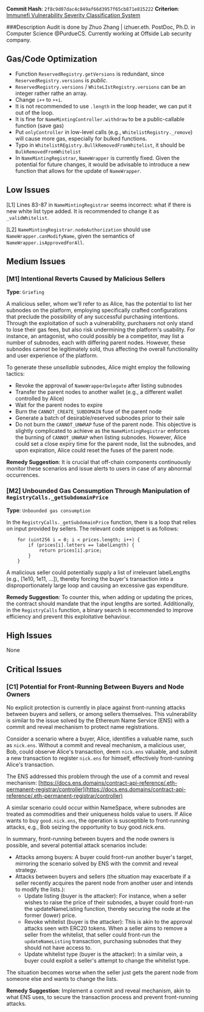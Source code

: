 __Commit Hash__: `2f8c9d07dac4c849af66d3957f65cb871e815222` 
__Criterion__: [Immunefi Vulnerability Severity Classification System](https://immunefi.com/immunefi-vulnerability-severity-classification-system-v2-3/)

###Description
Audit is done by Zhuo Zhang | izhuer.eth. PostDoc, Ph.D. in Computer Science @PurdueCS. Currently working at Offside Lab security company.
 
## Gas/Code Optimization

+ Function `ReservedRegistry.getVersions` is redundant, since `ReservedRegistry.versions` is _public_.
+ `ReservedRegistry.versions` / `WhiteLIstRegistry.versions` can be an integer rather rathe an array.
+  Change `i++` to `++i`.
+ It is not recommended to use `.length` in the loop header, we can put it out of the loop.
+ It is fine for `NameMintingController.withdraw` to be a public-callable function (save gas)
+ Put `onlyController` in low-level calls (e.g., `WhitelistRegistry._remove`) will cause more gas, especially for bulked functions.
+ Typo in `WhitelistREgistry.BullkRemovedFromWhitelist`, it should be `BulkRemovedFromWhitelist`
+ In `NameMintingRegistrar`, `NameWrapper` is currently fixed. Given the potential for future changes, it would be advisable to introduce a new function that allows for the update of `NameWrapper`.


## Low Issues

[L1] Lines 83-87 in `NameMintingRegistrar` seems incorrect: what if there is new white list type added. It is recommended to change it as `_validWhitelist`.

[L2] `NameMintingRegistrar.nodeAuthorization` should use `NameWrapper.canModifyName`, given the semantics of `NameWrapper.isApprovedForAll`.


## Medium Issues

### [M1] Intentional Reverts Caused by Malicious Sellers

__Type__: `Griefing`

A malicious seller, whom we'll refer to as Alice, has the potential to list her subnodes on the platform, employing specifically crafted configurations that preclude the possibility of any successful purchasing intentions. Through the exploitation of such a vulnerability, purchasers not only stand to lose their gas fees, but also risk undermining the platform's usability. For instance, an antagonist, who could possibly be a competitor, may list a number of subnodes, each with differing parent nodes. However, these subnodes cannot be legitimately sold, thus affecting the overall functionality and user experience of the platform.

To generate these _unsellable_ subnodes, Alice might employ the following tactics:
- Revoke the approval of `NameWrapperDelegate` after listing subnodes
- Transfer the parent nodes to another wallet (e.g., a different wallet controlled by Alice)
- Wait for the parent nodes to expire
- Burn the `CANNOT_CREATE_SUBDOMAIN` fuse of the parent node
- Generate a batch of desirable/reserved subnodes prior to their sale
- Do not burn the `CANNOT_UNWRAP` fuse of the parent node. This objective is slightly complicated to achieve as the `NameMintingRegistrar` enforces the burning of `CANNOT_UNWRAP` when listing subnodes. However, Alice could set a close expiry time for the parent node, list the subnodes, and upon expiration, Alice could reset the fuses of the parent node.

**Remedy Suggestion**: It is crucial that off-chain components continuously monitor these scenarios and issue alerts to users in case of any abnormal occurrences.

### [M2] Unbounded Gas Consumption Through Manipulation of `RegistryCalls._getSubdomainPrice`

__Type__: `Unbounded gas consumption`

In the `RegistryCalls._getSubdomainPrice` function, there is a loop that relies on input provided by sellers. The relevant code snippet is as follows:

```solidity
    for (uint256 i = 0; i < prices.length; i++) {
        if (prices[i].letters == labelLength) {
            return prices[i].price;
        }
    }
```

A malicious seller could potentially supply a list of irrelevant labelLengths (e.g., [1e10, 1e11, ...]), thereby forcing the buyer's transaction into a disproportionately large loop and causing an excessive gas expenditure.

__Remedy Suggestion__: To counter this, when adding or updating the prices, the contract should mandate that the input lengths are sorted. Additionally, in the `RegistryCalls` function, a binary search is recommended to improve efficiency and prevent this exploitative behaviour.


## High Issues

None


## Critical Issues

### [C1] Potential for Front-Running Between Buyers and Node Owners

No explicit protection is currently in place against front-running attacks between buyers and sellers, or among sellers themselves. This vulnerability is similar to the issue solved by the Ethereum Name Service (ENS) with a commit and reveal mechanism to protect name registrations.

Consider a scenario where a buyer, Alice, identifies a valuable name, such as `nick.ens`. Without a commit and reveal mechanism, a malicious user, Bob, could observe Alice's transaction, deem `nick.ens` valuable, and submit a new transaction to register `nick.ens` for himself, effectively front-running Alice's transaction.

The ENS addressed this problem through the use of a commit and reveal mechanism: [https://docs.ens.domains/contract-api-reference/.eth-permanent-registrar/controller](https://docs.ens.domains/contract-api-reference/.eth-permanent-registrar/controller)

A similar scenario could occur within NameSpace, where subnodes are treated as commodities and their uniqueness holds value to users. If Alice wants to buy `good.nick.ens`, the operation is susceptible to front-running attacks, e.g., Bob seizing the opportunity to buy good.nick.ens.

In summary, front-running between buyers and the node owners is possible, and several potential attack scenarios include:

- Attacks among buyers: A buyer could front-run another buyer's target, mirroring the scenario solved by ENS with the commit and reveal strategy.
- Attacks between buyers and sellers (the situation may exacerbate if a seller recently acquires the parent node from another user and intends to modify the lists.):
    - Update listing (buyer is the attacker): For instance, when a seller wishes to raise the price of their subnodes, a buyer could front-run the updateNameListing function, thereby securing the node at the former (lower) price.
    - Revoke whitelist (buyer is the attacker): This is akin to the approval attacks seen with ERC20 tokens. When a seller aims to remove a seller from the whitelist, that seller could front-run the `updateNameListing` transaction, purchasing subnodes that they should not have access to.
    - Update whitelist type (buyer is the attacker): In a similar vein, a buyer could exploit a seller's attempt to change the whitelist type.

The situation becomes worse when the seller just gets the parent node from someone else and wants to change the lists.

**Remedy Suggestion**: Implement a commit and reveal mechanism, akin to what ENS uses, to secure the transaction process and prevent front-running attacks.
